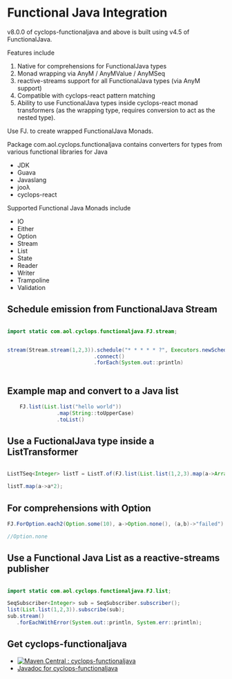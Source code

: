 # Functional Java Integration

v8.0.0 of cyclops-functionaljava and above is built using v4.5 of FunctionalJava.

Features include

1. Native for comprehensions for FunctionalJava types
2. Monad wrapping via AnyM / AnyMValue / AnyMSeq
3. reactive-streams support for all FunctionalJava types (via AnyM support)
4. Compatible with cyclops-react pattern matching
5. Ability to use FunctionalJava types inside cyclops-react monad transformers (as the wrapping type, requires conversion to act as the nested type).



Use FJ.<type> to create wrapped FunctionalJava Monads.

Package com.aol.cyclops.functionaljava contains converters for types from various functional libraries for Java

* JDK
* Guava
* Javaslang
* jooλ
* cyclops-react

Supported Functional Java Monads include

* IO
* Either
* Option
* Stream
* List
* State
* Reader
* Writer
* Trampoline
* Validation




## Schedule emission from  FunctionalJava Stream

```java

import static com.aol.cyclops.functionaljava.FJ.stream;


stream(Stream.stream(1,2,3)).schedule("* * * * * ?", Executors.newScheduledThreadPool(1))
							.connect()
							.forEach(System.out::println)
									
```

## Example map and convert to a Java list

```java
	FJ.list(List.list("hello world"))
				.map(String::toUpperCase)
			    .toList()
 ```
 
 ## Use a FuctionalJava type inside a ListTransformer
 
 ```java
 
 ListTSeq<Integer> listT = ListT.of(FJ.list(List.list(1,2,3).map(a->Arrays.asList(a))));
 
 listT.map(a->a*2);
```	
	
## For comprehensions with Option

 ```java
FJ.ForOption.each2(Option.some(10), a->Option.none(), (a,b)->"failed")

//Option.none
 ```
 
 ## Use a Functional Java List as a reactive-streams publisher
 
 ```java

import static com.aol.cyclops.functionaljava.FJ.list;

SeqSubscriber<Integer> sub = SeqSubscriber.subscriber();
list(List.list(1,2,3)).subscribe(sub);
sub.stream()
    .forEachWithError(System.out::println, System.err::println);
```
			
## Get cyclops-functionaljava


* [![Maven Central : cyclops-functionaljava](https://maven-badges.herokuapp.com/maven-central/com.aol.cyclops/cyclops-functionaljava/badge.svg)](https://maven-badges.herokuapp.com/maven-central/com.aol.cyclops/cyclops-functionaljava)
* [Javadoc for cyclops-functionaljava](http://www.javadoc.io/doc/com.aol.cyclops/cyclops-functionaljava)
